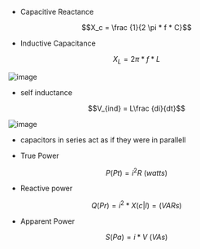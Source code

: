 * Capacitive Reactance

$$X_c = \frac {1}{2 \pi * f * C}$$

* Inductive Capacitance

$$X_L = 2 \pi * f * L$$

![image](https://github.com/user-attachments/assets/dd70f1dc-1074-49a6-8337-84ba3d9d69a6)


* self inductance

$$V_{ind} = L\frac {di}{dt}$$

![image](https://github.com/user-attachments/assets/1a5c28bd-5c91-4726-a4fc-cc676176c35f)

* capacitors in series act as if they were in parallell


* True Power

$$P(Pt) = i^2R\ (watts)$$

* Reactive power

$$Q(Pr) = i^2*X(c|l) = (VARs)$$

* Apparent Power

$$S(Pa) = i*V\ (VAs)$$
